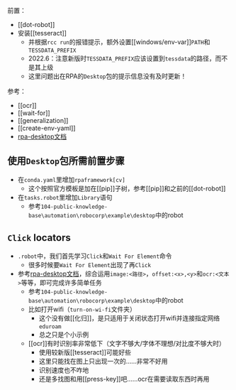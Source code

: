 前置：
- [[dot-robot]]
- 安装[[tesseract]]
  - 并根据`rcc run`的报错提示，额外设置[[windows/env-var]]`PATH`和`TESSDATA_PREFIX`
  - 2022.6：注意新版时`TESSDATA_PREFIX`应该设置到`tessdata`的路径，而不是其上级
  - 这里问题出在RPA的`Desktop`包的提示信息没有及时更新！

参考：
- [[ocr]]
- [[wait-for]]
- [[generalization]]
- [[create-env-yaml]]
- [rpa-desktop文档](https://robocorp.com/docs/libraries/rpa-framework/rpa-desktop)

## 使用`Desktop`包所需前置步骤
- 在`conda.yaml`里增加`rpaframework[cv]`
  - 这个按照官方模板是加在[[pip]]子树，参考[[pip]]和之前的[[dot-robot]]
- 在`tasks.robot`里增加`Library`语句
  - 参考`104-public-knowledge-base\automation\robocorp\example\desktop`中的robot
## `Click` locators
- `.robot`中，我们首先学习`Click`和`Wait For Element`命令
  - 很多时候要`Wait For Element`出现了再`Click`
- 参考[rpa-desktop文档](https://robocorp.com/docs/libraries/rpa-framework/rpa-desktop)，综合运用`image:<路径>`，`offset:<x>,<y>`和`ocr:<文本>`等等，即可完成许多简单任务
  - 参考`104-public-knowledge-base\automation\robocorp\example\desktop`中的robot
  - 比如打开wifi（`turn-on-wi-fi`文件夹）
    - 这个没有做[[化归]]，是只适用于关闭状态打开wifi并连接指定网络`eduroam`
    - 总之只是个小示例
  - [[ocr]]有时识别率非常低下（文字不够大/字体不理想/对比度不够大时）
    - 使用较新版[[tesseract]]可能好些
    - 这里只能找在图上只出现一次的……非常不好用
    - 识别速度也不咋地
    - 还是多找图和用[[press-key]]吧……ocr在需要读取东西时再用